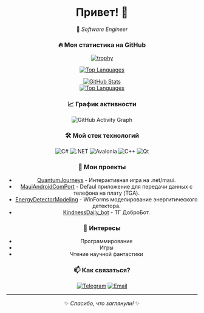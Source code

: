 <div align="center">

# Привет! 👋  
🚀 *Software Engineer*  

### 🔥 **Моя статистика на GitHub**  
[![trophy](https://github-profile-trophy.vercel.app/?username=AndrewChebotarev&theme=radical&margin-w=15&no-frame=true)](https://github.com/ryo-ma/github-profile-trophy)
 
[![Top Languages](https://github-readme-stats.vercel.app/api/top-langs/?username=AndrewChebotarev&layout=compact&theme=radical&hide_border=true)](https://github.com/AndrewChebotarev)  

[![GitHub Stats](https://github-readme-stats.vercel.app/api?username=AndrewChebotarev&show_icons=true&theme=radical&hide_border=true)](https://github.com/AndrewChebotarev)  
[![Top Languages](https://github-readme-stats.vercel.app/api/top-langs/?username=AndrewChebotarev&layout=compact&theme=radical&hide_border=true)](https://github.com/AndrewChebotarev)

### 📈 **График активности**  
![GitHub Activity Graph](https://github-readme-activity-graph.vercel.app/graph?username=AndrewChebotarev&theme=github-dark&hide_border=true&area=true)  

### 🛠 **Мой стек технологий**  
![C#](https://img.shields.io/badge/-C%23-239120?logo=c-sharp&logoColor=white)
![.NET](https://img.shields.io/badge/-.NET-512BD4?logo=.net&logoColor=white)
![Avalonia](https://img.shields.io/badge/-Avalonia-FF3D00?logo=avalonia&logoColor=white)
![C++](https://img.shields.io/badge/-C++-00599C?logo=c%2B%2B&logoColor=white)
![Qt](https://img.shields.io/badge/-Qt-41CD52?logo=qt&logoColor=white) 

### 🌟 **Мои проекты**
- [QuantumJourneys](https://github.com/AndrewChebotarev/QuantumJourneys) - Интерактивная игра на .net/maui.
- [MauiAndroidComPort](https://github.com/AndrewChebotarev/MauiAndroidComPort) - Defaul приложение для передачи данных с телефона на плату (TGA).
- [EnergyDetectorModeling](https://github.com/AndrewChebotarev/EnergyDetectorModeling) - WinForms моделирование энергитического детектора.
- [KindnessDaily_bot](https://github.com/AndrewChebotarev/KindnessDaily_bot) - ТГ ДоброБот.

### 🎨 **Интересы**
- Программирование
- Игры
- Чтение научной фантастики

### 📫 **Как связаться?**  
[![Telegram](https://img.shields.io/badge/-Telegram-26A5E4?style=for-the-badge&logo=telegram)](https://t.me/ChebHit)
[![Email](https://img.shields.io/badge/-Email-D14836?style=for-the-badge&logo=gmail&logoColor=white)](mailto:wizi48wizi@gmail.com)  

---  
✨ *Спасибо, что заглянули!* ✨  

</div>
